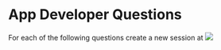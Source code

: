 # App Developer Questions

For each of the following questions create a new session at ![](https://repl.it/)
